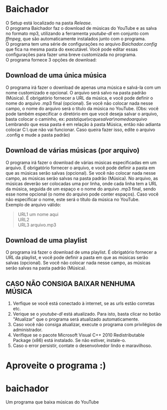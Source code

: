 # Baichador

  O Setup está localizado na pasta *Release*.  
  O programa Baichador faz o download de músicas do YouTube e as salva no formato mp3, utilizando a ferramenta *youtube-dl* em conjunto com *ffmpeg*, que são automaticamente instalados junto com o programa.  
  O programa tem uma série de configurações no arquivo *Baichador.config* que fica na mesma pasta do executável. Você pode editar essas configurações para fazer uma breve customizada no programa.  
  O programa fornece 3 opções de download:  
  
## Download de uma única música   
  O programa irá fazer o download de apenas uma música e salvá-la com um nome customizado e opcional. O arquivo será salvo na pasta padrão (Música). É obrigatório fornecer a URL da música, e você pode definir o nome do arquivo .mp3 final (opcional). Se você não colocar nada nesse campo, o nome do arquivo será o título da música no YouTube. (Obs: você pode também especificar o diretório em que você deseja salvar o arquivo, basta colocar o caminho, ex: *pasta\que\vcquesalvar\nomedoarquivo*  Lembrando que essa pasta é em relação à pasta Música, então não adianta colocar C:\ que não vai funcionar. Caso queira fazer isso, edite o arquivo .config e mude a pasta padrão)  
  
## Download de várias músicas (por arquivo)  
  O programa irá fazer o download de várias músicas especificadas em um arquivo. É obrigatório fornecer o arquivo, e você pode definir a pasta em que as músicas serão salvas (opcional). Se você não colocar nada nesse campo, as músicas serão salvas na pasta padrão (Música). No arquivo, as músicas deverão ser colocadas uma por linha, onde cada linha tem a URL da música, seguida de um espaço e o nome do arquivo .mp3 final, sendo esse nome opcional (o nome do arquivo pode conter espaços). Caso você não especificar o nome, este será o título da música no YouTube.  
  Exemplo de arquivo válido:  
  
>   URL1 um nome aqui  
>   URL2  
>   URL3 arquivo.mp3  
  
## Download de uma playlist  
  O programa irá fazer o download de uma playlist. É obrigatório fornecer a URL da playlist, e você pode definir a pasta em que as músicas serão salvas (opcional). Se você não colocar nada nesse campo, as músicas serão salvas na pasta padrão (Música).  
  
  
## CASO NÃO CONSIGA BAIXAR NENHUMA MÚSICA  
  1) Verfique se você está conectado à internet, se as urls estão corretas etc.  
  2) Verique se o *youtube-dl* está atualizado. Para isto, basta clicar no botão "Atualizar" que o programa será atualizado automaticamente.  
  3) Caso você não consiga atualizar, execute o programa com privilégios de administrador.  
  4) Verifique se o pacote Microsoft Visual C++ 2010 Redistributable Package (x86) está instalado. Se não estiver, instale-o.  
  5) Caso o error persistir, contate o desenvolvedor lindo e maravilhoso.  
  
Aproveite o programa :)  
=======
# baichador
Um programa que baixa músicas do YouTube
